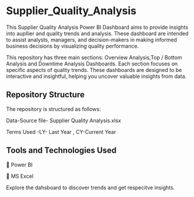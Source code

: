 # Supplier_Quality_Analysis

This Supplier Quality Analysis Power BI Dashboard aims to provide insights into aupllier and quality trends and analysis. These dashboard are intended to assist analysts, managers, and decision-makers in making informed business decisions by visualizing quality performance.

This repository has three main sections: Overview Analysis,Top / Bottom Analysis and Downtime Analysis Dashboards. Each section focuses on specific aspects of quality trends. These dashboards are designed to be interactive and insightful, helping you uncover valuable insights from data.

## Repository Structure
The repository is structured as follows:

Data-Source file- Supplier Quality Analysis.xlsx

Terms Used -LY- Last Year , CY-Current Year

## Tools and Technologies Used

📌 Power BI

📌 MS Excel


Explore the dahsboard to discover trends and get respecitve insights.
